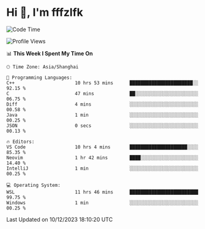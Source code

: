 # Hi 👋, I'm fffzlfk

<!--START_SECTION:waka-->
![Code Time](http://img.shields.io/badge/Code%20Time-617%20hrs%2035%20mins-blue)

![Profile Views](http://img.shields.io/badge/Profile%20Views-0-blue)

📊 **This Week I Spent My Time On** 

```text
🕑︎ Time Zone: Asia/Shanghai

💬 Programming Languages: 
C++                      10 hrs 53 mins      ███████████████████████░░   92.15 % 
C                        47 mins             ██░░░░░░░░░░░░░░░░░░░░░░░   06.75 % 
Diff                     4 mins              ░░░░░░░░░░░░░░░░░░░░░░░░░   00.58 % 
Java                     1 min               ░░░░░░░░░░░░░░░░░░░░░░░░░   00.25 % 
JSON                     0 secs              ░░░░░░░░░░░░░░░░░░░░░░░░░   00.13 % 

🔥 Editors: 
VS Code                  10 hrs 4 mins       █████████████████████░░░░   85.35 % 
Neovim                   1 hr 42 mins        ████░░░░░░░░░░░░░░░░░░░░░   14.40 % 
IntelliJ                 1 min               ░░░░░░░░░░░░░░░░░░░░░░░░░   00.25 % 

💻 Operating System: 
WSL                      11 hrs 46 mins      █████████████████████████   99.75 % 
Windows                  1 min               ░░░░░░░░░░░░░░░░░░░░░░░░░   00.25 % 
```


 Last Updated on 10/12/2023 18:10:20 UTC
<!--END_SECTION:waka-->
